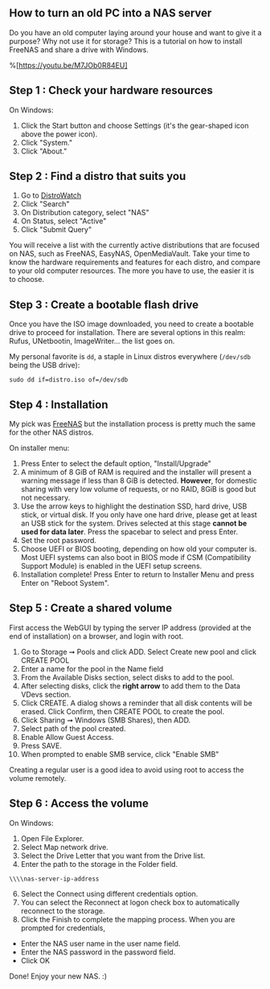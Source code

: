## How to turn an old PC into a NAS server

Do you have an old computer laying around your house and want to give it a purpose? Why not use it for storage? This is a tutorial on how to install FreeNAS and share a drive with Windows.

%[https://youtu.be/M7JOb0R84EU]

Step 1 : Check your hardware resources
--------------------------------------

On Windows:

1.  Click the Start button and choose Settings (it's the gear-shaped icon above the power icon).
2.  Click "System."
3.  Click "About."

Step 2 : Find a distro that suits you
-------------------------------------

1.  Go to [DistroWatch](https://distrowatch.com)
2.  Click "Search"
3.  On Distribution category, select "NAS"
4.  On Status, select "Active"
5.  Click "Submit Query"

You will receive a list with the currently active distributions that are focused on NAS, such as FreeNAS, EasyNAS, OpenMediaVault. Take your time to know the hardware requirements and features for each distro, and compare to your old computer resources. The more you have to use, the easier it is to choose.

Step 3 : Create a bootable flash drive
--------------------------------------

Once you have the ISO image downloaded, you need to create a bootable drive to proceed for installation. There are several options in this realm: Rufus, UNetbootin, ImageWriter... the list goes on.

My personal favorite is `dd`, a staple in Linux distros everywhere (`/dev/sdb` being the USB drive):

```
sudo dd if=distro.iso of=/dev/sdb
```

Step 4 : Installation
---------------------

My pick was [FreeNAS](https://www.ixsystems.com/documentation/freenas/11.3-U4/freenas.html) but the installation process is pretty much the same for the other NAS distros.

On installer menu:

1.  Press Enter to select the default option, "Install/Upgrade"
2.  A minimum of 8 GiB of RAM is required and the installer will present a warning message if less than 8 GiB is detected. **However**, for domestic sharing with very low volume of requests, or no RAID, 8GiB is good but not necessary.
3.  Use the arrow keys to highlight the destination SSD, hard drive, USB stick, or virtual disk. If you only have one hard drive, please get at least an USB stick for the system. Drives selected at this stage **cannot be used for data later**. Press the spacebar to select and press Enter.
4.  Set the root password.
5.  Choose UEFI or BIOS booting, depending on how old your computer is. Most UEFI systems can also boot in BIOS mode if CSM (Compatibility Support Module) is enabled in the UEFI setup screens.
6.  Installation complete! Press Enter to return to Installer Menu and press Enter on "Reboot System".

Step 5 : Create a shared volume
-------------------------------

First access the WebGUI by typing the server IP address (provided at the end of installation) on a browser, and login with root.

1.  Go to Storage ➞ Pools and click ADD. Select Create new pool and click CREATE POOL
2.  Enter a name for the pool in the Name field
3.  From the Available Disks section, select disks to add to the pool.
4.  After selecting disks, click the **right arrow** to add them to the Data VDevs section.
5.  Click CREATE. A dialog shows a reminder that all disk contents will be erased. Click Confirm, then CREATE POOL to create the pool.
6.  Click Sharing ➞ Windows (SMB Shares), then ADD.
7.  Select path of the pool created.
8.  Enable Allow Guest Access.
9.  Press SAVE.
10.  When prompted to enable SMB service, click "Enable SMB"

Creating a regular user is a good idea to avoid using root to access the volume remotely.

Step 6 : Access the volume
--------------------------

On Windows:

1.  Open File Explorer.
2.  Select Map network drive.
3.  Select the Drive Letter that you want from the Drive list.
4.  Enter the path to the storage in the Folder field.
```
\\\\nas-server-ip-address
```

6.  Select the Connect using different credentials option.
7.  You can select the Reconnect at logon check box to automatically reconnect to the storage.
8.  Click the Finish to complete the mapping process. When you are prompted for credentials,

*   Enter the NAS user name in the user name field.
*   Enter the NAS password in the password field.
*   Click OK

Done! Enjoy your new NAS. :)